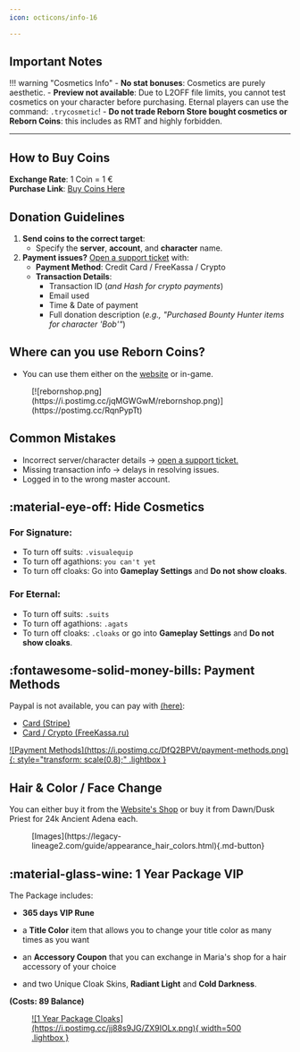 ```yaml
---
icon: octicons/info-16

---
```


## Important Notes
!!! warning "Cosmetics Info"
    - **No stat bonuses**: Cosmetics are purely aesthetic.
    - **Preview not available**: Due to L2OFF file limits, you cannot test cosmetics on your character before purchasing. Eternal players can use the command: `.trycosmetic`!
    - **Do not trade Reborn Store bought cosmetics or Reborn Coins**: this includes as RMT and highly forbidden.

---

## How to Buy Coins

**Exchange Rate**: 1 Coin = 1 €  
**Purchase Link**: [Buy Coins Here](https://l2reborn.org/balance/)

## Donation Guidelines
1. **Send coins to the correct target**:
    - Specify the **server**, **account**, and **character** name.
2. **Payment issues?** [Open a support ticket](https://l2reborn.org/support/) with:
    - **Payment Method**: Credit Card / FreeKassa / Crypto  
    - **Transaction Details**:
        - Transaction ID (*and Hash for crypto payments*)
        - Email used
        - Time & Date of payment
        - Full donation description (*e.g., "Purchased Bounty Hunter items for character 'Bob'"*)


## Where can you use Reborn Coins?

- You can use them either on the [website](https://l2reborn.org/reborn-shop/) or in-game.

<figure markdown>
[![rebornshop.png](https://i.postimg.cc/jqMGWGwM/rebornshop.png)](https://postimg.cc/RqnPypTt)
</figure>

## Common Mistakes
- Incorrect server/character details → [open a support ticket.](https://l2reborn.org/support/)
- Missing transaction info → delays in resolving issues.
- Logged in to the wrong master account.


## :material-eye-off: Hide Cosmetics
### For Signature:
- To turn off suits: `.visualequip`
- To turn off agathions: `you can't yet`
- To turn off cloaks: Go into **Gameplay Settings** and **Do not show cloaks**.

### For Eternal:
- To turn off suits: `.suits`
- To turn off agathions: `.agats`
- To turn off cloaks: `.cloaks` or go into **Gameplay Settings** and **Do not show cloaks**.


## :fontawesome-solid-money-bills: Payment Methods
Paypal is not available, you can pay with [(here)](https://l2reborn.org/balance/):

- [Card (Stripe)](https://stripe.com/)
- [Card / Crypto (FreeKassa.ru)](https://freekassa.ru/)

<a href="https://postimg.cc/DfQ2BPVt">
![Payment Methods](https://i.postimg.cc/DfQ2BPVt/payment-methods.png){: style="transform: scale(0.8);" .lightbox }
</a>


## Hair & Color / Face Change

You can either buy it from the [Website's Shop](https://l2reborn.org/reborn-shop/) or buy it from Dawn/Dusk Priest for 24k Ancient Adena each.

<figure markdown="span">
  [Images](https://legacy-lineage2.com/guide/appearance_hair_colors.html){.md-button}
</figure>


## :material-glass-wine: 1 Year Package VIP
The Package includes:

- **365 days VIP Rune**

- a **Title Color** item that allows you to change your title color as many times as you want

- an **Accessory Coupon** that you can exchange in Maria's shop for a hair accessory of your choice

- and two Unique Cloak Skins, **Radiant Light** and **Cold Darkness**.

**(Costs: 89 Balance)**

<figure markdown="1">
<a href="https://postimg.cc/jj88s9JG">
![1 Year Package Cloaks](https://i.postimg.cc/jj88s9JG/ZX9IOLx.png){ width=500 .lightbox }
</a>
</figure>



